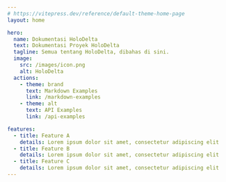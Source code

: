 ```yaml
---
# https://vitepress.dev/reference/default-theme-home-page
layout: home

hero:
  name: Dokumentasi HoloDelta
  text: Dokumentasi Proyek HoloDelta
  tagline: Semua tentang HoloDelta, dibahas di sini.
  image:
    src: /images/icon.png
    alt: HoloDelta
  actions:
    - theme: brand
      text: Markdown Examples
      link: /markdown-examples
    - theme: alt
      text: API Examples
      link: /api-examples

features:
  - title: Feature A
    details: Lorem ipsum dolor sit amet, consectetur adipiscing elit
  - title: Feature B
    details: Lorem ipsum dolor sit amet, consectetur adipiscing elit
  - title: Feature C
    details: Lorem ipsum dolor sit amet, consectetur adipiscing elit
---
```

